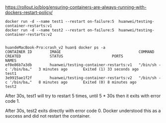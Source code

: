 
https://rollout.io/blog/ensuring-containers-are-always-running-with-dockers-restart-policy/

```
docker run -d --name test1 --restart on-failure:5  huanwei/testing-container-restarts:v1
docker run -d --name test2 --restart on-failure:5  huanwei/testing-container-restarts:v2


huandeMacBook-Pro:crash_v2 huan$ docker ps -a
CONTAINER ID        IMAGE                                   COMMAND                  CREATED             STATUS                      PORTS               NAMES
ef0e86b7a3db        huanwei/testing-container-restarts:v1   "/bin/sh -c '/bin/ba…"   3 minutes ago       Exited (1) 33 seconds ago                       test1
3e9915ae1f2f        huanwei/testing-container-restarts:v2   "/bin/sh -c '/bin/ba…"   8 minutes ago       Exited (0) 8 minutes ago                        test2

```

After 30s, test1 will try to restart 5 times, until 5 * 30s then it exits with error code 1.

After 30s, test2 exits directly with error code 0. Docker understood this as a success and did not restart the container.
